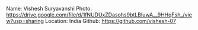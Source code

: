 Name: Vishesh Suryavanshi
Photo: https://drive.google.com/file/d/1fNUDUxZDasohs9btLBIuwA__9HHqFsh_/view?usp=sharing
Location: India
Github: https://github.com/vishesh-07
